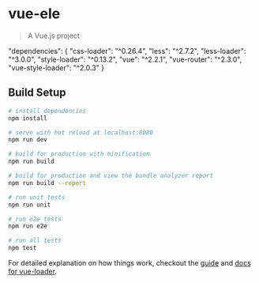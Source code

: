 # vue-ele

> A Vue.js project
>
 "dependencies": {
    "css-loader": "^0.26.4",
    "less": "^2.7.2",
    "less-loader": "^3.0.0",
    "style-loader": "^0.13.2",
    "vue": "^2.2.1",
    "vue-router": "^2.3.0",
    "vue-style-loader": "^2.0.3"
  }
## Build Setup

``` bash
# install dependencies
npm install

# serve with hot reload at localhost:8080
npm run dev

# build for production with minification
npm run build

# build for production and view the bundle analyzer report
npm run build --report

# run unit tests
npm run unit

# run e2e tests
npm run e2e

# run all tests
npm test
```

For detailed explanation on how things work, checkout the [guide](http://vuejs-templates.github.io/webpack/) and [docs for vue-loader](http://vuejs.github.io/vue-loader).
